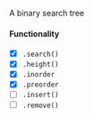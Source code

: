 A binary search tree

#### Functionality
- [x] `.search()`
- [x] `.height()`
- [x] `.inorder`
- [x] `.preorder`
- [ ] `.insert()`
- [ ] `.remove()`
